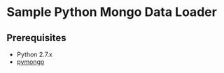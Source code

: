 Sample Python Mongo Data Loader
===============================

## Prerequisites
- Python 2.7.x
- [pymongo](http://api.mongodb.org/python/current/installation.html)
